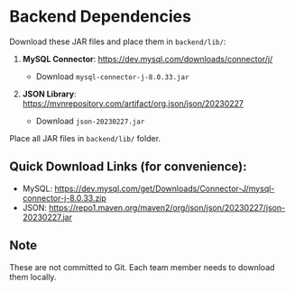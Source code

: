 # Backend Dependencies

Download these JAR files and place them in `backend/lib/`:

1. **MySQL Connector**: https://dev.mysql.com/downloads/connector/j/
   - Download `mysql-connector-j-8.0.33.jar`

2. **JSON Library**: https://mvnrepository.com/artifact/org.json/json/20230227
   - Download `json-20230227.jar`

Place all JAR files in `backend/lib/` folder.

## Quick Download Links (for convenience):
- MySQL: https://dev.mysql.com/get/Downloads/Connector-J/mysql-connector-j-8.0.33.zip
- JSON: https://repo1.maven.org/maven2/org/json/json/20230227/json-20230227.jar

## Note
These are not committed to Git. Each team member needs to download them locally.